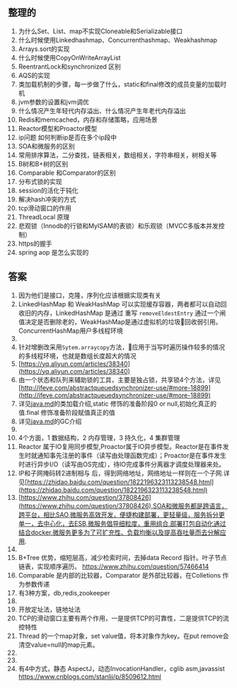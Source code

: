 ## 整理的
1. 为什么Set、List、map不实现Cloneable和Serializable接口
2. 什么时候使用Linkedhashmap、Concurrenthashmap、Weakhashmap
3. Arrays.sort的实现
4. 什么时候使用CopyOnWriteArrayList
5. ReentrantLock和synchronized 区别
6. AQS的实现
7. 类加载机制的步骤，每一步做了什么，static和final修改的成员变量的加载时机
8. jvm参数的设置和jvm调优
9. 什么情况产生年轻代内存溢出、什么情况产生年老代内存溢出
10. Redis和memcached，内存和存储策略，应用场景
11. Reactor模型和Proactor模型
12. ip问题 如何判断ip是否在多个ip段中
13. SOA和微服务的区别
14. 常用排序算法，二分查找，链表相关，数组相关，字符串相关，树相关等
15. B树和B+树的区别
16. Comparable 和Comparator的区别
17. 分布式锁的实现
18. session的活化于钝化
19. 解决hash冲突的方式
20. tcp滑动窗口的作用
21. ThreadLocal 原理
22. 悲观锁（Innodb的行锁和MyISAM的表锁）和乐观锁（MVCC多版本并发控制） 
23. https的握手
24. spring aop 是怎么实现的


## 答案
1. 因为他们是接口，克隆，序列化应该根据实现类有关
2. LinkedHashMap 和 WeakHashMap 可以实现缓存容器，两者都可以自动回收旧的内存，LinkedHashMap 是通过 重写 `removeEldestEntry` 通过一个闸值决定是否删除老的，WeakHashMap是通过虚拟机的垃圾回收弱引用。ConcurrentHashMap用户多线程环境
3.  
4. 针对增删改采用`Sytem.arraycopy`方法，应用于当写时遍历操作较多的情况的多线程环境，也就是数组长度超大的情况
5. [https://yq.aliyun.com/articles/38340](https://yq.aliyun.com/articles/38340)
6. 由一个状态和队列来辅助锁的工具，主要是独占锁，共享锁4个方法，详见[http://ifeve.com/abstractqueuedsynchronizer-use/#more-18899](http://ifeve.com/abstractqueuedsynchronizer-use/#more-18899)
7. 详见[java.md](jvm.md)的类加载介绍,static 修饰的准备阶段0 or null,初始化真正的值.final 修饰准备阶段赋值真正的值
8. 详见[java.md](jvm.md)的GC介绍
9. 
10. 4个方面，1 数据结构，2 内存管理，3 持久化，4 集群管理 
11. Reactor 属于IO复用同步模型,Proactor属于IO异步模型。Reactor是在事件发生时就通知事先注册的事件（读写由处理函数完成）；Proactor是在事件发生时进行异步I/O（读写由OS完成），待IO完成事件分离器才调度处理器来处。
12. IP和子网掩码转2进制相与 后，得到网络地址，网络地址一样则在一个子网.详见[https://zhidao.baidu.com/question/1822196323113238548.html](https://zhidao.baidu.com/question/1822196323113238548.html)
13. [https://www.zhihu.com/question/37808426](https://www.zhihu.com/question/37808426),SOA和微服务都是跨语言，跨平台，相比SAO,微服务高效开发，便捷构建部署，更轻量级，服务拆分更单一，去中心化，去ESB,微服务倡导细粒度，重用组合.部署打包自动化通过结合docker.微服务更多为了可扩充性、负载均衡以及提高吞吐量而去分解应用.
14. 
15. B+Tree 优势，缩短层高，减少检索时间，去掉data Record 指针。叶子节点链表，实现顺序遍历。
https://www.zhihu.com/question/57466414
16. Comparable 是内部的比较器，Comparator 是外部比较器，在Colletions 作为参数传递
17. 有3种方案，db,redis,zookeeper
18. 
19. 开放定址法，链地址法
20. TCP的滑动窗口主要有两个作用，一是提供TCP的可靠性，二是提供TCP的流控特性
21. Thread 的一个map对象，set value值，将本对象作为key。在put remove会清空value=null的map元素。
22. 
23. 
24. 有4中方式，静态 AspectJ，动态InvocationHandler，cglib asm,javassist https://www.cnblogs.com/stanljj/p/8509612.html
        


